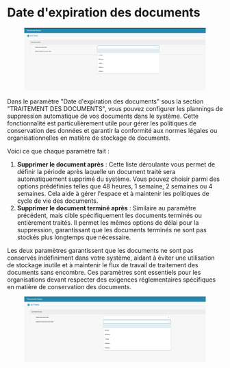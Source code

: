 # Date d'expiration des documents

<figure><img src="../../../.gitbook/assets/Bildschirmfoto 2024-05-08 um 10.29.17.png" alt=""><figcaption></figcaption></figure>

Dans le paramètre "Date d'expiration des documents" sous la section "TRAITEMENT DES DOCUMENTS", vous pouvez configurer les plannings de suppression automatique de vos documents dans le système. Cette fonctionnalité est particulièrement utile pour gérer les politiques de conservation des données et garantir la conformité aux normes légales ou organisationnelles en matière de stockage de documents.

Voici ce que chaque paramètre fait :

1. **Supprimer le document après** : Cette liste déroulante vous permet de définir la période après laquelle un document traité sera automatiquement supprimé du système. Vous pouvez choisir parmi des options prédéfinies telles que 48 heures, 1 semaine, 2 semaines ou 4 semaines. Cela aide à gérer l'espace et à maintenir les politiques de cycle de vie des documents.
2. **Supprimer le document terminé après** : Similaire au paramètre précédent, mais cible spécifiquement les documents terminés ou entièrement traités. Il permet les mêmes options de délai pour la suppression, garantissant que les documents terminés ne sont pas stockés plus longtemps que nécessaire.

Les deux paramètres garantissent que les documents ne sont pas conservés indéfiniment dans votre système, aidant à éviter une utilisation de stockage inutile et à maintenir le flux de travail de traitement des documents sans encombre. Ces paramètres sont essentiels pour les organisations devant respecter des exigences réglementaires spécifiques en matière de conservation des documents.

<figure><img src="../../../.gitbook/assets/Bildschirmfoto 2024-05-08 um 10.29.27.png" alt=""><figcaption></figcaption></figure>
